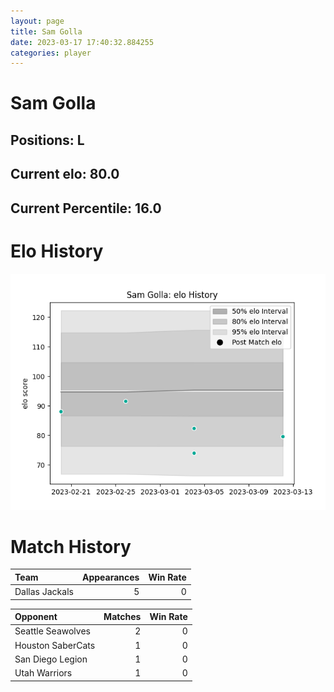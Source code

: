 ```yaml
---  
layout: page  
title: Sam Golla  
date: 2023-03-17 17:40:32.884255  
categories: player  
---
```

# Sam Golla

## Positions: L

## Current elo: 80.0

## Current Percentile: 16.0

# Elo History


![elo history](history_SamGolla.png)
# Match History


| Team           |   Appearances |   Win Rate |
|:---------------|--------------:|-----------:|
| Dallas Jackals |             5 |          0 |

| Opponent          |   Matches |   Win Rate |
|:------------------|----------:|-----------:|
| Seattle Seawolves |         2 |          0 |
| Houston SaberCats |         1 |          0 |
| San Diego Legion  |         1 |          0 |
| Utah Warriors     |         1 |          0 |